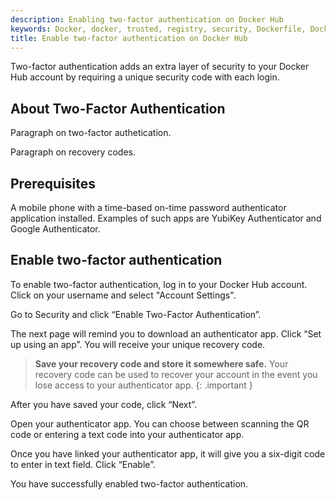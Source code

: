 ```yaml
---
description: Enabling two-factor authentication on Docker Hub
keywords: Docker, docker, trusted, registry, security, Dockerfile, Docker Hub, webhooks, docs, documentation
title: Enable two-factor authentication on Docker Hub
---
```


Two-factor authentication adds an extra layer of security to your Docker Hub
account by requiring a unique security code with each login.

## About Two-Factor Authentication
Paragraph on two-factor authetication.

Paragraph on recovery codes.


## Prerequisites
A mobile phone with a time-based on-time password authenticator application
installed. Examples of such apps are YubiKey Authenticator and Google
Authenticator.


## Enable two-factor authentication
To enable two-factor authentication, log in to your Docker Hub account. Click
on your username and select "Account Settings".

Go to Security and click “Enable Two-Factor Authentication”.

The next page will remind you to download an authenticator app. Click “Set up
using an app”. You will receive your unique recovery code.

> **Save your recovery code and store it somewhere safe.**
> Your recovery code can be used to recover your account in the event you lose
> access to your authenticator app.
{: .important }

After you have saved your code, click “Next”.

Open your authenticator app. You can choose between scanning the QR code or
entering a text code into your authenticator app.

Once you have linked your authenticator app, it will give you a six-digit code
to enter in text field. Click “Enable”.

You have successfully enabled two-factor authentication.
